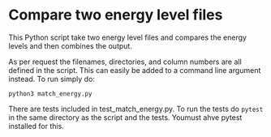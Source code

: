 # Compare two energy level files
This Python script take two energy level files and compares the energy levels and then combines the output.

As per request the filenames, directories, and column numbers are all defined in the script. This can easily be added to a command line argument instead. To run simply do:

`python3 match_energy.py`

There are tests included in test_match_energy.py. To run the tests do `pytest` in the same directory as the script and the tests. Youmust ahve pytest installed for this.